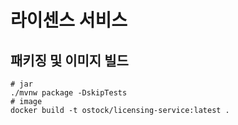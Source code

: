 # 라이센스 서비스

## 패키징 및 이미지 빌드
```shell
# jar
./mvnw package -DskipTests
# image
docker build -t ostock/licensing-service:latest .
```